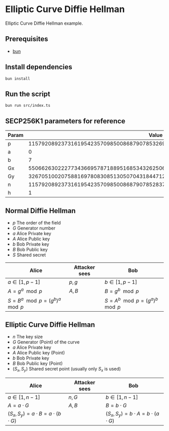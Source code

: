 # Elliptic Curve Diffie Hellman

Elliptic Curve Diffie Hellman example.

## Prerequisites

- [bun](https://bun.sh/)

## Install dependencies

```
bun install
```

## Run the script

```
bun run src/index.ts
```

## SECP256K1 parameters for reference

| Param | Value                                                                          |
| ----- | ------------------------------------------------------------------------------ |
| p     | 115792089237316195423570985008687907853269984665640564039457584007908834671663 |
| a     | 0                                                                              |
| b     | 7                                                                              |
| Gx    | 55066263022277343669578718895168534326250603453777594175500187360389116729240  |
| Gy    | 32670510020758816978083085130507043184471273380659243275938904335757337482424  |
| n     | 115792089237316195423570985008687907852837564279074904382605163141518161494337 |
| h     | 1                                                                              |

## Normal Diffie Hellman

- $p$ The order of the field
- $G$ Generator number
- $a$ Alice Private key
- $A$ Alice Public key
- $b$ Bob Private key
- $B$ Bob Public key
- $S$ Shared secret

| Alice | Attacker sees | Bob |
|---|---|---|
| $a \in [1, p-1]$|$p,g$|$b \in [1,p-1]$|
|$A=g^a\mod{p}$|$A,B$|$B=g^b\mod{p}$|
|$S=B^a\mod{p}=(g^b)^a \mod{p}$||$S=A^b\mod{p}=(g^a)^b\mod{p}$|

## Elliptic Curve Diffie Hellman

- $n$ The key size
- $G$ Generator (Point) of the curve
- $a$ Alice Private key
- $A$ Alice Public key (Point)
- $b$ Bob Private key
- $B$ Bob Public key (Point)
- $(S_x,S_y)$ Shared secret point (usually only $S_x$ is used)

| Alice | Attacker sees | Bob |
|---|---|---|
|$a \in [1,n-1]$|$n, G$ | $b \in [1, n - 1]$|
|$A=a\cdot G$|$A, B$|$B = b \cdot G$|
|$(S_x,S_y)=a \cdot B=a\cdot (b \cdot G)$| | $(S_x,S_y)=b \cdot A = b \cdot (a \cdot G)$|
